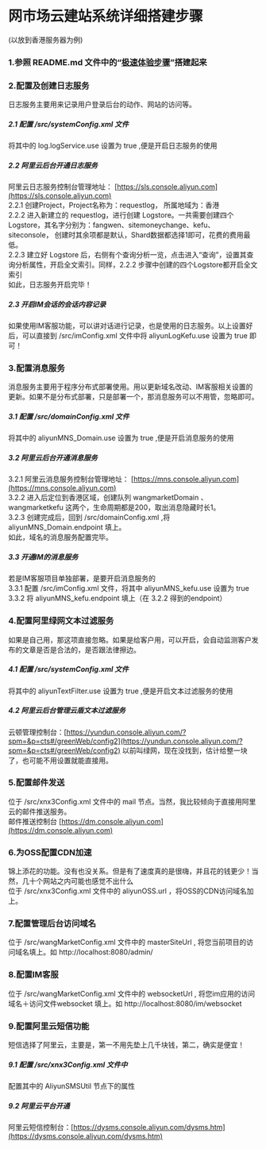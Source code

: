 # 网市场云建站系统详细搭建步骤
(以放到香港服务器为例)

### 1.参照 README.md 文件中的“[极速体验步骤](https://github.com/xnx3/wangmarket/blob/master/README.md#项目极速搭建体验步骤)”搭建起来<br/>

### 2.配置及创建日志服务
日志服务主要用来记录用户登录后台的动作、网站的访问等。<br/>
##### 2.1 配置 /src/systemConfig.xml 文件<br/>
将其中的 log.logService.use 设置为 true ,便是开启日志服务的使用<br/>

##### 2.2 阿里云后台开通日志服务<br/>
阿里云日志服务控制台管理地址： [https://sls.console.aliyun.com](https://sls.console.aliyun.com)<br/>
2.2.1 创建Project，Project名称为：requestlog， 所属地域为：香港<br/>
2.2.2 进入新建立的 requestlog，进行创建 Logstore。一共需要创建四个 Logstore，其名字分别为：fangwen、sitemoneychange、kefu、siteconsole， 创建时其余项都是默认，Shard数据都选择1即可，花费的费用最低。<br/>
2.2.3 建立好 Logstore 后，右侧有个查询分析一览，点击进入“查询”，设置其查询分析属性，开启全文索引。同样，2.2.2 步骤中创建的四个Logstore都开启全文索引<br/>
如此，日志服务开启完毕！<br/>

##### 2.3 开启IM会话的会话内容记录<br/>
如果使用IM客服功能，可以讲对话进行记录，也是使用的日志服务。以上设置好后，可以直接到 /src/imConfig.xml 文件中将 aliyunLogKefu.use 设置为 true 即可！<br/>

### 3.配置消息服务
消息服务主要用于程序分布式部署使用。用以更新域名改动、IM客服相关设置的更新。如果不是分布式部署，只是部署一个，那消息服务可以不用管，忽略即可。<br/>
##### 3.1 配置 /src/domainConfig.xml 文件<br/>
将其中的 aliyunMNS_Domain.use 设置为 true ,便是开启消息服务的使用
##### 3.2 阿里云后台开通消息服务<br/>
3.2.1 阿里云消息服务控制台管理地址： [https://mns.console.aliyun.com](https://mns.console.aliyun.com)<br/>
3.2.2 进入后定位到香港区域，创建队列 wangmarketDomain 、wangmarketkefu 这两个，生命周期都是200，取出消息隐藏时长1。<br/>
3.2.3 创建完成后，回到 /src/domainConfig.xml ,将 aliyunMNS_Domain.endpoint 填上。<br/>如此，域名的消息服务配置完毕。<br/>
##### 3.3 开通IM的消息服务<br/>
若是IM客服项目单独部署，是要开启消息服务的<br/>
3.3.1 配置 /src/imConfig.xml 文件，将其中 aliyunMNS_kefu.use 设置为 true <br/>
3.3.2 将 aliyunMNS_kefu.endpoint 填上（在 3.2.2 得到的endpoint）

### 4.配置阿里绿网文本过滤服务
如果是自己用，那这项直接忽略。如果是给客户用，可以开启，会自动监测客户发布的文章是否是合法的，是否跟法律擦边。
##### 4.1 配置 /src/systemConfig.xml 文件<br/>
将其中的 aliyunTextFilter.use 设置为 true ,便是开启文本过滤服务的使用<br/>
##### 4.2 阿里云后台管理云盾文本过滤服务
云顿管理控制台：[https://yundun.console.aliyun.com/?spm=&p=cts#/greenWeb/config2](https://yundun.console.aliyun.com/?spm=&p=cts#/greenWeb/config2) 以前叫绿网，现在没找到，估计给整一块了，也可能不用设置就能直接用。

### 5.配置邮件发送
位于 /src/xnx3Config.xml 文件中的 mail 节点。当然，我比较倾向于直接用阿里云的邮件推送服务。<br/>
邮件推送控制台 [https://dm.console.aliyun.com](https://dm.console.aliyun.com)

### 6.为OSS配置CDN加速
锦上添花的功能。没有也没关系。但是有了速度真的是很嗨，并且花的钱更少！当然，几十个网站之内可能也感觉不出什么<br/>
位于 /src/xnx3Config.xml 文件中的 aliyunOSS.url ，将OSS的CDN访问域名加上。

### 7.配置管理后台访问域名
位于 /src/wangMarketConfig.xml 文件中的 masterSiteUrl , 将您当前项目的访问域名填上。如 http://localhost:8080/admin/

### 8.配置IM客服
位于 /src/wangMarketConfig.xml 文件中的 websocketUrl , 将您im应用的访问域名＋访问文件websocket 填上。如 http://localhost:8080/im/websocket

### 9.配置阿里云短信功能
短信选择了阿里云，主要是，第一不用先垫上几千块钱，第二，确实是便宜！<br/>
##### 9.1 配置 /src/xnx3Config.xml 文件中
配置其中的  AliyunSMSUtil 节点下的属性
##### 9.2 阿里云平台开通
阿里云短信控制台：[https://dysms.console.aliyun.com/dysms.htm](https://dysms.console.aliyun.com/dysms.htm)

